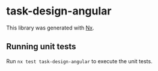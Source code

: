# task-design-angular

This library was generated with [Nx](https://nx.dev).

## Running unit tests

Run `nx test task-design-angular` to execute the unit tests.
